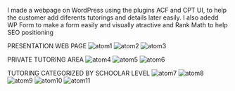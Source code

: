 I made a webpage on WordPress using the plugins ACF and CPT UI, to help the customer add diferents tutorings and details later easily. I also adedd WP Form to make a form easily and visually atractive and 
Rank Math to help SEO positioning

PRESENTATION WEB PAGE
![atom1](https://github.com/BegoArregui/Presentation-web-private-tutor/assets/166793344/ec1b2086-bb5d-49de-a62a-bf0c68852401)
![atom2](https://github.com/BegoArregui/Presentation-web-private-tutor/assets/166793344/0f912db7-455f-4622-a240-e276fb8a34a9)
![atom3](https://github.com/BegoArregui/Presentation-web-private-tutor/assets/166793344/ef7e635b-5d5a-4419-b6d8-03b422c0cbf2)

PRIVATE TUTORING AREA
![atom4](https://github.com/BegoArregui/Presentation-web-private-tutor/assets/166793344/e809098b-3208-4d8f-a191-5c616bbdde80)
![atom5](https://github.com/BegoArregui/Presentation-web-private-tutor/assets/166793344/92129010-c0a7-4bdb-8ea8-ac238392777e)
![atom6](https://github.com/BegoArregui/Presentation-web-private-tutor/assets/166793344/09c22792-0633-47c8-a8d6-bb6cd6a9e8f7)

TUTORING CATEGORIZED BY SCHOOLAR LEVEL
![atom7](https://github.com/BegoArregui/Presentation-web-private-tutor/assets/166793344/f6d6fdd0-4dd3-46c1-ba08-465a40dea942)
![atom8](https://github.com/BegoArregui/Presentation-web-private-tutor/assets/166793344/74f31d18-1a4e-4a1b-bf38-f31f79021812)
![atom9](https://github.com/BegoArregui/Presentation-web-private-tutor/assets/166793344/d9a1c5c2-5ca9-4563-b404-025703aea56a)
![atom10](https://github.com/BegoArregui/Presentation-web-private-tutor/assets/166793344/2da58a69-c8b3-4580-b38d-e5f599106ec9)
![atom11](https://github.com/BegoArregui/Presentation-web-private-tutor/assets/166793344/b88002f6-9253-4edf-be32-983e10d89ca7)


